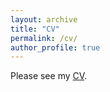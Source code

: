 ```yaml
---
layout: archive
title: "CV"
permalink: /cv/
author_profile: true
---
```


Please see my [CV](https://www.dropbox.com/s/qkbw50wm9rpsjox/Gordon_CV.pdf?dl=0).
